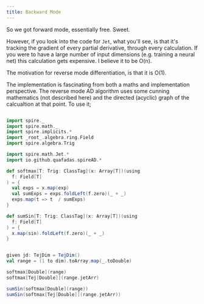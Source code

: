 ```yaml
---
title: Backward Mode
---
```


So we got forward mode, essentially free. Sweet.

However, if you look into the code for `Jet`, what you'll see, is that it's tracking the gradient of every partial derivative, through every calculation. If you were to have a large number of input dimensions (e.g. training a neural net) this calculation gets expensive. I believe it to be O(n).

The motivation for reverse mode differentiation, is that it is O(1). 

The implementation is fascinating from both a maths and implementation perspective. The reverse mode AD algorithm uses some cunning mathematics (not described here) and the directed (acyclic) graph of the calcualtion at that point. To use it;

```scala mdoc

import spire._
import spire.math._
import spire.implicits.*
import _root_.algebra.ring.Field
import spire.algebra.Trig

import spire.math.Jet.*
import io.github.quafadas.spireAD.*

def softmax[T: Trig: ClassTag](x: Array[T])(using  
  f: Field[T]  
) = {    
  val exps = x.map(exp)
  val sumExps = exps.foldLeft(f.zero)(_ + _)
  exps.map(t => t  / sumExps)
}

def sumSin[T: Trig: ClassTag](x: Array[T])(using  
  f: Field[T]  
) = {    
  x.map(sin).foldLeft(f.zero)(_ + _)  
}


given jd: TejDim = TejDim()
val range = (1 to dim).toArray.map(_.toDouble)

softmax[Double](range)
softmax[Tej[Double]](range.jetArr)

sumSin(softmax[Double](range))
sumSin(softmax[Tej[Double]](range.jetArr))
```



